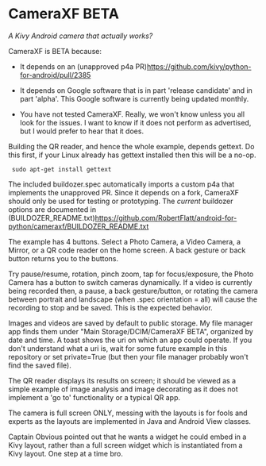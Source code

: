 CameraXF BETA
=============

*A Kivy Android camera that actually works?*

CameraXF is BETA because:

- It depends on an (unapproved p4a PR)<https://github.com/kivy/python-for-android/pull/2385>

- It depends on Google software that is in part 'release candidate' and in part 'alpha'. This Google software is currently being updated monthly.

- You have not tested CameraXF. Really, we won't know unless you all look for the issues. I want to know if it does not perform as advertised, but I would prefer to hear that it does.

Building the QR reader, and hence the whole example, depends gettext. Do this first, if your Linux already has gettext installed then this will be a no-op.

	 sudo apt-get install gettext

The included buildozer.spec automatically imports a custom p4a that implements the unapproved PR. Since it depends on a fork, CameraXF should only be used for testing or prototyping. The *current* buildozer options are documented in (BUILDOZER_README.txt)<https://github.com/RobertFlatt/android-for-python/cameraxf/BUILDOZER_README.txt>

The example has 4 buttons. Select a Photo Camera, a Video Camera, a Mirror, or a QR code reader on the home screen. A back gesture or back button returns you to the buttons.

Try pause/resume, rotation, pinch zoom, tap for focus/exposure, the Photo Camera has a button to switch cameras dynamically. If a video is currently being recorded then, a pause, a back gesture/button, or rotating the camera between portrait and landscape (when .spec orientation = all) will cause the recording to stop and be saved. This is the expected behavior.

Images and videos are saved by default to public storage. My file manager app finds them under "Main Storage/DCIM/CameraXF BETA", organized by date and time. A toast shows the uri on which an app could operate. If you don't understand what a uri is, wait for some future example in this repository or set private=True (but then your file manager probably won't find the saved file).

The QR reader displays its results on screen; it should be viewed as a simple example of image analysis and image decorating as it does not implement a 'go to' functionality or a typical QR app. 

The camera is full screen ONLY, messing with the layouts is for fools and experts as the layouts are implemented in Java and Android View classes.

Captain Obvious pointed out that he wants a widget he could embed in a Kivy layout, rather than a full screen widget which is instantiated from a Kivy layout. One step at a time bro.



